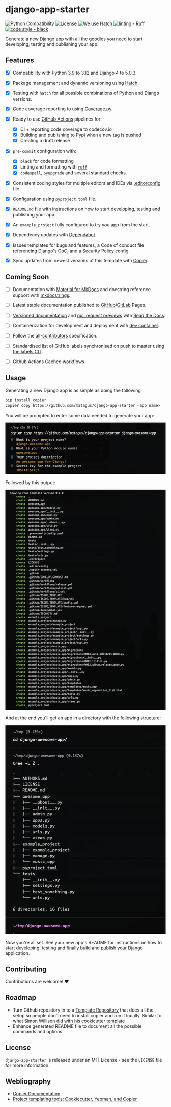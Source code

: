 # django-app-starter

![Python Compatibility](https://img.shields.io/badge/python-3.9%20%7C%203.10%20%7C%203.11%20%7C%203.12-blue.svg) [![License](https://img.shields.io/badge/MIT-blue.svg)](https://opensource.org/licenses/MIT) [![We use Hatch](https://img.shields.io/badge/%F0%9F%A5%9A-Hatch-4051b5.svg)](https://github.com/pypa/hatch) [![linting - Ruff](https://img.shields.io/endpoint?url=https://raw.githubusercontent.com/astral-sh/ruff/main/assets/badge/v2.json)](https://github.com/astral-sh/ruff) [![code style - black](https://img.shields.io/badge/code%20style-black-000000.svg)](https://github.com/psf/black)

Generate a new Django app with all the goodies you need to start developing, testing and publishing your app.


## Features

- [x] Compatibility with Python 3.9 to 3.12 and Django 4 to 5.0.3.
- [x] Package management and dynamic versioning using [Hatch](https://hatch.pypa.io/latest/install/).
- [x] Testing with `hatch` for all possible combinations of Python and Django versions.
- [x] Code coverage reporting to using [Coverage.py](https://coverage.readthedocs.io/en/latest/).
- [x] Ready to use [GitHub Actions](https://help.github.com/en/actions/automating-your-workflow-with-github-actions)
pipelines for:
  * [x] CI + reporting code coverage to codecov.io
  * [x] Building and publishing to Pypi when a new tag is pushed
  * [x] Creating a draft release
- [x] `pre-commit` configuration with:
  - [x] `black` for code formatting
  - [x] Linting and formatting with [`ruff`](https://github.com/charliermarsh/ruff)
  - [x] `codespell`, `pyupgrade` and several standard checks.
- [x] Consistent coding styles for multiple editors and IDEs via [.editorconfig](https://editorconfig.org/) file.
- [x] Configuration using `pyproject.toml` file.
- [x] `README.md` file with instructions on how to start developing, testing and publishing your app.
- [x] An `example_project` fully configured to try you app from the start.
- [x] Dependency updates with [Dependabot](https://github.com/dependabot).
- [x] Issues templates for bugs and features, a Code of conduct file referencing Django's CoC, and a Security Policy
config.
- [x] Sync updates from newest versions of this template with [Copier](https://copier.readthedocs.io/en/stable/updating/).


## Coming Soon

- [ ] Documentation with [Material for MkDocs](https://squidfunk.github.io/mkdocs-material/) and docstring reference
support with [mkdocstrings](https://mkdocstrings.github.io/).
- [ ] Latest stable documentation published to [GitHub](https://docs.github.com/en/pages)/[GitLab](https://docs.gitlab.com/ee/user/project/pages/) Pages.
- [ ] [Versioned documentation](https://docs.readthedocs.io/en/stable/versions.html) and [pull request previews](https://docs.readthedocs.io/en/stable/pull-requests.html) with [Read the Docs](https://readthedocs.org/).
- [ ] Containerization for development and deployment with [dev container](https://containers.dev/).
- [ ] Follow the [all-contributors](https://github.com/all-contributors/all-contributors) specification.
- [ ] Standardised list of GitHub labels synchronised on push to master using [the labels CLI](https://github.com/hackebrot/labels).
- [ ] Github Actions Cached workflows


## Usage

Generating a new Django app is as simple as doing the following

```bash
pip install copier
copier copy https://github.com/matagus/django-app-starter <app name>
```

You will be prompted to enter some data needed to generate your app:

![Copier copy prompt](https://raw.githubusercontent.com/matagus/django-app-starter/main/screenshots/prompt.png)

Followed by this output:

![Copier copy output](https://raw.githubusercontent.com/matagus/django-app-starter/main/screenshots/output.png)

And at the end you'll get an app in a directory with the following structure:

![App folder structure](https://raw.githubusercontent.com/matagus/django-app-starter/main/screenshots/structure.png)

Now you're all set. See your new app's README for instructions on how to start developing, testing and finally build
and publish your Django application.


## Contributing

Contributions are welcome! ❤️


## Roadmap

- Turn Github repository in to a [Template Repository](https://docs.github.com/en/repositories/creating-and-managing-repositories/creating-a-template-repository)
that does all the setup so people don't need to install copier and run it locally. Similar to what Simon Willison did
with [his cookicutter template](https://github.com/simonw/python-lib-template-repository)
- Enhance generated README file to document all the possible commands and options.


## License

`django-app-starter` is released under an MIT License - see the `LICENSE` file for more information.


## Webliography

- [Copier Documentation](https://copier.readthedocs.io/en/stable/)
- [Project templating tools: Cookiecutter, Yeoman, and Copier](https://www.cookiecutter.io/article-post/cookiecutter-alternatives)

